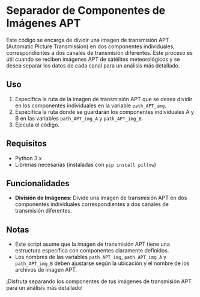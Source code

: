 # Separador de Componentes de Imágenes APT

Este código se encarga de dividir una imagen de transmisión APT (Automatic Picture Transmission) en dos componentes individuales, correspondientes a dos canales de transmisión diferentes. Este proceso es útil cuando se reciben imágenes APT de satélites meteorológicos y se desea separar los datos de cada canal para un análisis más detallado.

## Uso

1. Especifica la ruta de la imagen de transmisión APT que se desea dividir en los componentes individuales en la variable `path_APT_img`.
2. Especifica la ruta donde se guardarán los componentes individuales A y B en las variables `path_APT_img_A` y `path_APT_img_B`.
3. Ejecuta el código.

## Requisitos

- Python 3.x
- Librerías necesarias (instaladas con `pip install pillow`)

## Funcionalidades

- **División de Imágenes**: Divide una imagen de transmisión APT en dos componentes individuales correspondientes a dos canales de transmisión diferentes.

## Notas

- Este script asume que la imagen de transmisión APT tiene una estructura específica con componentes claramente definidos.
- Los nombres de las variables `path_APT_img`, `path_APT_img_A` y `path_APT_img_B` deben ajustarse según la ubicación y el nombre de los archivos de imagen APT.

¡Disfruta separando los componentes de tus imágenes de transmisión APT para un análisis más detallado!